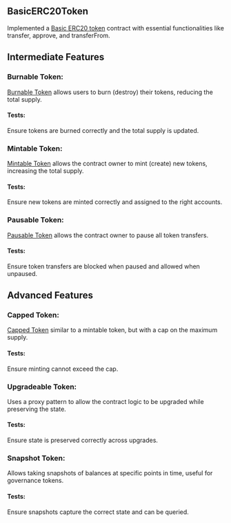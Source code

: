 ## BasicERC20Token 
Implemented a  [Basic ERC20  token](/ERC20Basic/contracts/BasicERC20Token.sol)   contract with essential functionalities like transfer, approve, and transferFrom.

## Intermediate Features

### Burnable Token:
[Burnable Token](/ERC20Basic/contracts/BasicERC20BurnableToken.sol)  allows users to burn (destroy) their tokens, reducing the total supply.
#### Tests: 
Ensure tokens are burned correctly and the total supply is updated.

### Mintable Token:
[Mintable Token](/ERC20Basic/contracts/MintableToken.sol) allows the contract owner to mint (create) new tokens, increasing the total supply.
#### Tests: 
Ensure new tokens are minted correctly and assigned to the right accounts.

### Pausable Token:
 [Pausable Token](/ERC20Basic/contracts/PausableToken.sol) allows the contract owner to pause all token transfers.
#### Tests: 
Ensure token transfers are blocked when paused and allowed when unpaused.

## Advanced Features

### Capped Token:
[Capped Token](/ERC20Basic/contracts/CappedToken.sol) similar to a mintable token, but with a cap on the maximum supply.
#### Tests: 
Ensure minting cannot exceed the cap.

###   Upgradeable Token:
Uses a proxy pattern to allow the contract logic to be upgraded while preserving the state.
#### Tests: 
Ensure state is preserved correctly across upgrades.

###   Snapshot Token:
Allows taking snapshots of balances at specific points in time, useful for governance tokens.
#### Tests: 
Ensure snapshots capture the correct state and can be queried.

